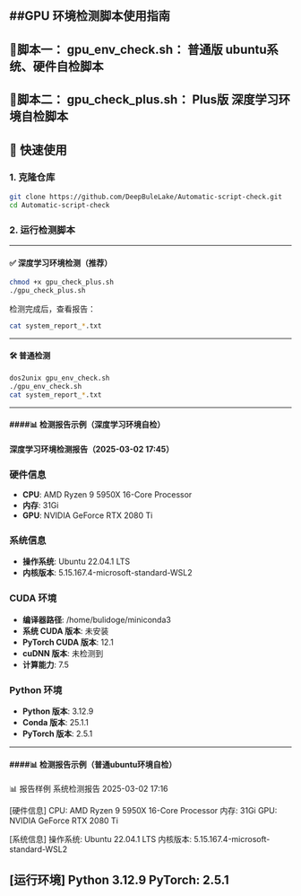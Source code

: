 ##GPU 环境检测脚本使用指南
----------------------------------------------------------------------------------------------------------------------------------
🚀脚本一： gpu_env_check.sh： 普通版 ubuntu系统、硬件自检脚本
----------------------------------------------------------------------------------------------------------------------------------
🚀脚本二： gpu_check_plus.sh： Plus版 深度学习环境自检脚本
----------------------------------------------------------------------------------------------------------------------------------
## 🚀 快速使用
### 1. 克隆仓库
```bash
git clone https://github.com/DeepBuleLake/Automatic-script-check.git
cd Automatic-script-check
```

### 2. 运行检测脚本
----------------------------------------------------------------------------------------------------------------------------------
#### ✅ 深度学习环境检测（推荐）
```bash
chmod +x gpu_check_plus.sh
./gpu_check_plus.sh
```
检测完成后，查看报告：
```bash
cat system_report_*.txt
```
----------------------------------------------------------------------------------------------------------------------------------
#### 🛠 普通检测
```bash
dos2unix gpu_env_check.sh
./gpu_env_check.sh
cat system_report_*.txt
```
----------------------------------------------------------------------------------------------------------------------------------

#### ####📊 检测报告示例（深度学习环境自检）
**深度学习环境检测报告（2025-03-02 17:45）**

### 硬件信息
- **CPU**: AMD Ryzen 9 5950X 16-Core Processor
- **内存**: 31Gi
- **GPU**: NVIDIA GeForce RTX 2080 Ti

### 系统信息
- **操作系统**: Ubuntu 22.04.1 LTS
- **内核版本**: 5.15.167.4-microsoft-standard-WSL2

### CUDA 环境
- **编译器路径**: /home/bulidoge/miniconda3
- **系统 CUDA 版本**: 未安装
- **PyTorch CUDA 版本**: 12.1
- **cuDNN 版本**: 未检测到
- **计算能力**: 7.5

### Python 环境
- **Python 版本**: 3.12.9
- **Conda 版本**: 25.1.1
- **PyTorch 版本**: 2.5.1
----------------------------------------------------------------------------------------------------------------------------------

#### ####📊 检测报告示例（普通ubuntu环境自检）
📊 报告样例
系统检测报告 2025-03-02 17:16

[硬件信息]
CPU: AMD Ryzen 9 5950X 16-Core Processor
内存: 31Gi
GPU: NVIDIA GeForce RTX 2080 Ti

[系统信息]
操作系统: Ubuntu 22.04.1 LTS
内核版本: 5.15.167.4-microsoft-standard-WSL2

[运行环境]
Python 3.12.9
PyTorch: 2.5.1
----------------------------------------------------------------------------------------------------------------------------------

